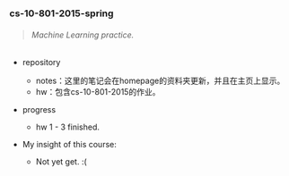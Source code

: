 ### cs-10-801-2015-spring
> ###### Machine Learning practice.

- repository
  - notes：这里的笔记会在homepage的资料夹更新，并且在主页上显示。
  - hw：包含cs-10-801-2015的作业。


- progress
  - hw 1 - 3 finished.
- My insight of this course: 
  - Not yet get. :(